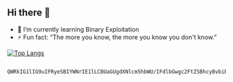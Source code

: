 <!--
**cyb3rsl0th/cyb3rsl0th** is a ✨ _special_ ✨ repository because its `README.md` (this file) appears on your GitHub profile.
-->
## Hi there 👋
- 🌱 I’m currently learning Binary Exploitation
- ⚡ Fun fact: “The more you know, the more you know you don't know.”

[![Top Langs ](https://github-readme-stats.vercel.app/api/top-langs/?username=cyb3rsl0th&layout=compact)](https://github.com/anuraghazra/github-readme-stats)

                                      QWRkIG1lIG9uIFRyeSBIYWNrIE1lLCBUaGUgdXNlcm5hbWU/IFdlbGwgc2FtZSBhcyBvbiBnaXRodWIu
